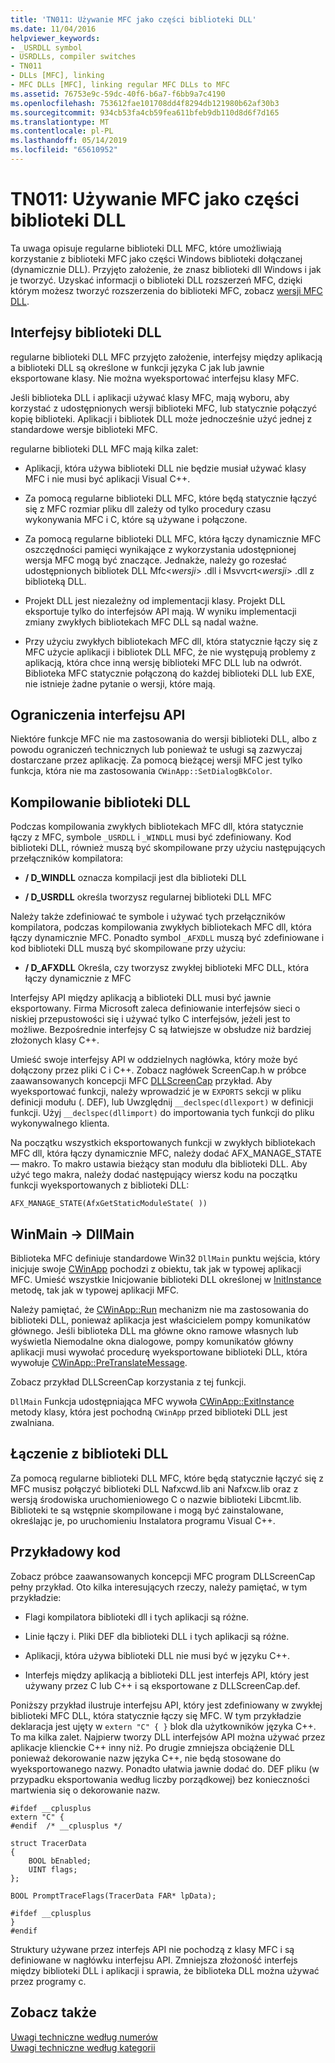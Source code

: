 ```yaml
---
title: 'TN011: Używanie MFC jako części biblioteki DLL'
ms.date: 11/04/2016
helpviewer_keywords:
- _USRDLL symbol
- USRDLLs, compiler switches
- TN011
- DLLs [MFC], linking
- MFC DLLs [MFC], linking regular MFC DLLs to MFC
ms.assetid: 76753e9c-59dc-40f6-b6a7-f6bb9a7c4190
ms.openlocfilehash: 753612fae101708dd4f8294db121980b62af30b3
ms.sourcegitcommit: 934cb53fa4cb59fea611bfeb9db110d8d6f7d165
ms.translationtype: MT
ms.contentlocale: pl-PL
ms.lasthandoff: 05/14/2019
ms.locfileid: "65610952"
---
```

# <a name="tn011-using-mfc-as-part-of-a-dll"></a>TN011: Używanie MFC jako części biblioteki DLL

Ta uwaga opisuje regularne biblioteki DLL MFC, które umożliwiają korzystanie z biblioteki MFC jako części Windows biblioteki dołączanej (dynamicznie DLL). Przyjęto założenie, że znasz biblioteki dll Windows i jak je tworzyć. Uzyskać informacji o biblioteki DLL rozszerzeń MFC, dzięki którym możesz tworzyć rozszerzenia do biblioteki MFC, zobacz [wersji MFC DLL](../mfc/tn033-dll-version-of-mfc.md).

## <a name="dll-interfaces"></a>Interfejsy biblioteki DLL

regularne biblioteki DLL MFC przyjęto założenie, interfejsy między aplikacją a biblioteki DLL są określone w funkcji języka C jak lub jawnie eksportowane klasy. Nie można wyeksportować interfejsu klasy MFC.

Jeśli biblioteka DLL i aplikacji używać klasy MFC, mają wyboru, aby korzystać z udostępnionych wersji biblioteki MFC, lub statycznie połączyć kopię biblioteki. Aplikacji i bibliotek DLL może jednocześnie użyć jednej z standardowe wersje biblioteki MFC.

regularne biblioteki DLL MFC mają kilka zalet:

- Aplikacji, która używa biblioteki DLL nie będzie musiał używać klasy MFC i nie musi być aplikacji Visual C++.

- Za pomocą regularne biblioteki DLL MFC, które będą statycznie łączyć się z MFC rozmiar pliku dll zależy od tylko procedury czasu wykonywania MFC i C, które są używane i połączone.

- Za pomocą regularne biblioteki DLL MFC, która łączy dynamicznie MFC oszczędności pamięci wynikające z wykorzystania udostępnionej wersja MFC mogą być znaczące. Jednakże, należy go rozesłać udostępnionych bibliotek DLL Mfc\<*wersji*> .dll i Msvvcrt\<*wersji*> .dll z biblioteką DLL.

- Projekt DLL jest niezależny od implementacji klasy. Projekt DLL eksportuje tylko do interfejsów API mają. W wyniku implementacji zmiany zwykłych bibliotekach MFC DLL są nadal ważne.

- Przy użyciu zwykłych bibliotekach MFC dll, która statycznie łączy się z MFC użycie aplikacji i bibliotek DLL MFC, że nie występują problemy z aplikacją, która chce inną wersję biblioteki MFC DLL lub na odwrót. Biblioteka MFC statycznie połączoną do każdej biblioteki DLL lub EXE, nie istnieje żadne pytanie o wersji, które mają.

## <a name="api-limitations"></a>Ograniczenia interfejsu API

Niektóre funkcje MFC nie ma zastosowania do wersji biblioteki DLL, albo z powodu ograniczeń technicznych lub ponieważ te usługi są zazwyczaj dostarczane przez aplikację. Za pomocą bieżącej wersji MFC jest tylko funkcja, która nie ma zastosowania `CWinApp::SetDialogBkColor`.

## <a name="building-your-dll"></a>Kompilowanie biblioteki DLL

Podczas kompilowania zwykłych bibliotekach MFC dll, która statycznie łączy z MFC, symbole `_USRDLL` i `_WINDLL` musi być zdefiniowany. Kod biblioteki DLL, również muszą być skompilowane przy użyciu następujących przełączników kompilatora:

- **/ D_WINDLL** oznacza kompilacji jest dla biblioteki DLL

- **/ D_USRDLL** określa tworzysz regularnej biblioteki DLL MFC

Należy także zdefiniować te symbole i używać tych przełączników kompilatora, podczas kompilowania zwykłych bibliotekach MFC dll, która łączy dynamicznie MFC. Ponadto symbol `_AFXDLL` muszą być zdefiniowane i kod biblioteki DLL muszą być skompilowane przy użyciu:

- **/ D_AFXDLL** Określa, czy tworzysz zwykłej biblioteki MFC DLL, która łączy dynamicznie z MFC

Interfejsy API między aplikacją a biblioteki DLL musi być jawnie eksportowany. Firma Microsoft zaleca definiowanie interfejsów sieci o niskiej przepustowości się i używać tylko C interfejsów, jeżeli jest to możliwe. Bezpośrednie interfejsy C są łatwiejsze w obsłudze niż bardziej złożonych klasy C++.

Umieść swoje interfejsy API w oddzielnych nagłówka, który może być dołączony przez pliki C i C++. Zobacz nagłówek ScreenCap.h w próbce zaawansowanych koncepcji MFC [DLLScreenCap](../overview/visual-cpp-samples.md) przykład. Aby wyeksportować funkcji, należy wprowadzić je w `EXPORTS` sekcji w pliku definicji modułu (. DEF), lub Uwzględnij `__declspec(dllexport)` w definicji funkcji. Użyj `__declspec(dllimport)` do importowania tych funkcji do pliku wykonywalnego klienta.

Na początku wszystkich eksportowanych funkcji w zwykłych bibliotekach MFC dll, która łączy dynamicznie MFC, należy dodać AFX_MANAGE_STATE — makro. To makro ustawia bieżący stan modułu dla biblioteki DLL. Aby użyć tego makra, należy dodać następujący wiersz kodu na początku funkcji wyeksportowanych z biblioteki DLL:

`AFX_MANAGE_STATE(AfxGetStaticModuleState( ))`

## <a name="winmain---dllmain"></a>WinMain -> DllMain

Biblioteka MFC definiuje standardowe Win32 `DllMain` punktu wejścia, który inicjuje swoje [CWinApp](../mfc/reference/cwinapp-class.md) pochodzi z obiektu, tak jak w typowej aplikacji MFC. Umieść wszystkie Inicjowanie biblioteki DLL określonej w [InitInstance](../mfc/reference/cwinapp-class.md#initinstance) metodę, tak jak w typowej aplikacji MFC.

Należy pamiętać, że [CWinApp::Run](../mfc/reference/cwinapp-class.md#run) mechanizm nie ma zastosowania do biblioteki DLL, ponieważ aplikacja jest właścicielem pompy komunikatów głównego. Jeśli biblioteka DLL ma główne okno ramowe własnych lub wyświetla Niemodalne okna dialogowe, pompy komunikatów główny aplikacji musi wywołać procedurę wyeksportowane biblioteki DLL, która wywołuje [CWinApp::PreTranslateMessage](../mfc/reference/cwinapp-class.md#pretranslatemessage).

Zobacz przykład DLLScreenCap korzystania z tej funkcji.

`DllMain` Funkcja udostępniająca MFC wywoła [CWinApp::ExitInstance](../mfc/reference/cwinapp-class.md#exitinstance) metody klasy, która jest pochodną `CWinApp` przed biblioteki DLL jest zwalniana.

## <a name="linking-your-dll"></a>Łączenie z biblioteki DLL

Za pomocą regularne biblioteki DLL MFC, które będą statycznie łączyć się z MFC musisz połączyć biblioteki DLL Nafxcwd.lib ani Nafxcw.lib oraz z wersją środowiska uruchomieniowego C o nazwie biblioteki Libcmt.lib. Biblioteki te są wstępnie skompilowane i mogą być zainstalowane, określając je, po uruchomieniu Instalatora programu Visual C++.

## <a name="sample-code"></a>Przykładowy kod

Zobacz próbce zaawansowanych koncepcji MFC program DLLScreenCap pełny przykład. Oto kilka interesujących rzeczy, należy pamiętać, w tym przykładzie:

- Flagi kompilatora biblioteki dll i tych aplikacji są różne.

- Linie łączy i. Pliki DEF dla biblioteki DLL i tych aplikacji są różne.

- Aplikacji, która używa biblioteki DLL nie musi być w języku C++.

- Interfejs między aplikacją a biblioteki DLL jest interfejs API, który jest używany przez C lub C++ i są eksportowane z DLLScreenCap.def.

Poniższy przykład ilustruje interfejsu API, który jest zdefiniowany w zwykłej biblioteki MFC DLL, która statycznie łączy się MFC. W tym przykładzie deklaracja jest ujęty w `extern "C" { }` blok dla użytkowników języka C++. To ma kilka zalet. Najpierw tworzy DLL interfejsów API można używać przez aplikacje klienckie C++ inny niż. Po drugie zmniejsza obciążenie DLL ponieważ dekorowanie nazw języka C++, nie będą stosowane do wyeksportowanego nazwy. Ponadto ułatwia jawnie dodać do. DEF pliku (w przypadku eksportowania według liczby porządkowej) bez konieczności martwienia się o dekorowanie nazw.

```
#ifdef __cplusplus
extern "C" {
#endif  /* __cplusplus */

struct TracerData
{
    BOOL bEnabled;
    UINT flags;
};

BOOL PromptTraceFlags(TracerData FAR* lpData);

#ifdef __cplusplus
}
#endif
```

Struktury używane przez interfejs API nie pochodzą z klasy MFC i są definiowane w nagłówku interfejsu API. Zmniejsza złożoność interfejs między biblioteki DLL i aplikacji i sprawia, że biblioteka DLL można używać przez programy c.

## <a name="see-also"></a>Zobacz także

[Uwagi techniczne według numerów](../mfc/technical-notes-by-number.md)<br/>
[Uwagi techniczne według kategorii](../mfc/technical-notes-by-category.md)
